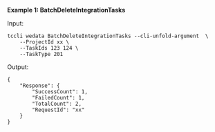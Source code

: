 **Example 1: BatchDeleteIntegrationTasks**



Input: 

```
tccli wedata BatchDeleteIntegrationTasks --cli-unfold-argument  \
    --ProjectId xx \
    --TaskIds 123 124 \
    --TaskType 201
```

Output: 
```
{
    "Response": {
        "SuccessCount": 1,
        "FailedCount": 1,
        "TotalCount": 2,
        "RequestId": "xx"
    }
}
```

